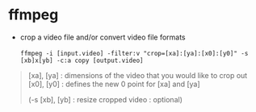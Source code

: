 # ffmpeg

- crop a video file and/or convert video file formats<br>
 <code> ffmpeg -i [input.video] -filter:v "crop=[xa]:[ya]:[x0]:[y0]" -s [xb]x[yb] -c:a copy [output.video] </code> <br>

> [xa], [ya] : dimensions of the video that you would like to crop out
> [x0], [y0] : defines the new 0 point for [xa] and [ya]
>
> (-s [xb], [yb] : resize cropped video : optional)
